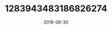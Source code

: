 ---
title: "1283943483186826274"
image: "2016-06-30 19.13.32 1283943483186826274_46248401"
date: "2016-06-30"
type: "photo"
---